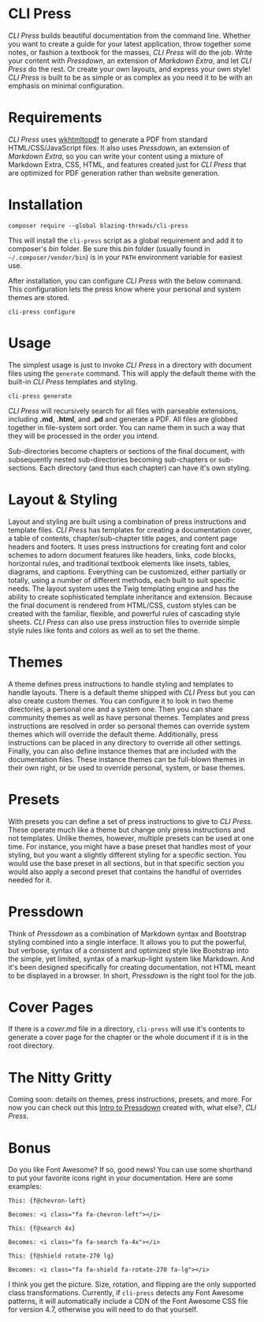 # CLI Press

*CLI Press* builds beautiful documentation from the command line.  Whether you want to create a guide for your latest application, throw together some notes, or fashion a textbook for the masses, *CLI Press* will do the job.  Write your content with *Pressdown*, an extension of *Markdown Extra*, and let *CLI Press* do the rest.  Or create your own layouts, and express your own style!  *CLI Press* is built to be as simple or as complex as you need it to be with an emphasis on minimal configuration.
 
# Requirements

*CLI Press* uses [wkhtmltopdf](http://wkhtmltopdf.org) to generate a PDF from standard HTML/CSS/JavaScript files.  It also uses *Pressdown*, an extension of *Markdown Extra*, so you can write your content using a mixture of Markdown Extra, CSS, HTML, and features created just for *CLI Press* that are optimized for PDF generation rather than website generation.  

# Installation

```
composer require --global blazing-threads/cli-press
```

This will install the `cli-press` script as a global requirement and add it to composer's *bin* folder.  Be sure this *bin* folder (usually found in `~/.composer/vendor/bin`) is in your `PATH` environment variable for easiest use.

After installation, you can configure *CLI Press* with the below command.  This configuration lets the press know where your personal and system themes are stored.

```
cli-press configure
```

# Usage

The simplest usage is just to invoke *CLI Press* in a directory with document files using the `generate` command.  This will apply the default theme with the built-in *CLI Press* templates and styling.

```
cli-press generate
```

*CLI Press* will recursively search for all files with parseable extensions, including **.md**, **.html**, and **.pd** and generate a PDF.  All files are globbed together in file-system sort order.  You can name them in such a way that they will be processed in the order you intend.
 
Sub-directories become chapters or sections of the final document, with subsequently nested sub-directories becoming sub-chapters or sub-sections.  Each directory (and thus each chapter) can have it's own styling.
  
# Layout & Styling

Layout and styling are built using a combination of press instructions and template files.  *CLI Press* has templates for creating a documentation cover, a table of contents, chapter/sub-chapter title pages, and content page headers and footers.  It uses press instructions for creating font and color schemes to adorn document features like headers, links, code blocks, horizontal rules, and traditional textbook elements like insets, tables, diagrams, and captions.  Everything can be customized, either partially or totally, using a number of different methods, each built to suit specific needs.  The layout system uses the Twig templating engine and has the ability to create sophisticated template inheritance and extension.  Because the final document is rendered from HTML/CSS, custom styles can be created with the familiar, flexible, and powerful rules of cascading style sheets.  *CLI Press* can also use press instruction files to override simple style rules like fonts and colors as well as to set the theme.

# Themes

A theme defines press instructions to handle styling and templates to handle layouts.  There is a default theme shipped with *CLI Press* but you can also create custom themes.  You can configure it to look in two theme directories, a personal one and a system one.  Then you can share community themes as well as have personal themes.  Templates and press instructions are resolved in order so personal themes can override system themes which will override the default theme.  Additionally, press instructions can be placed in any directory to override all other settings.  Finally, you can also define instance themes that are included with the documentation files.  These instance themes can be full-blown themes in their own right, or be used to override personal, system, or base themes.

# Presets

With presets you can define a set of press instructions to give to *CLI Press*.  These operate much like a theme but change only press instructions and not templates.  Unlike themes, however, multiple presets can be used at one time.  For instance, you might have a base preset that handles most of your styling, but you want a slightly different styling for a specific section.  You would use the base preset in all sections, but in that specific section you would also apply a second preset that contains the handful of overrides needed for it. 
 
# Pressdown
 
Think of *Pressdown* as a combination of Markdown syntax and Bootstrap styling combined into a single interface.  It allows you to put the powerful, but verbose, syntax of a consistent and optimized style like Bootstrap into the simple, yet limited, syntax of a markup-light system like Markdown.  And it's been designed specifically for creating documentation, not HTML meant to be displayed in a browser.  In short, *Pressdown* is the right tool for the job.

# Cover Pages

If there is a *cover.md* file in a directory, `cli-press` will use it's contents to generate a cover page for the chapter or the whole document if it is in the root directory.

# The Nitty Gritty

Coming soon: details on themes, press instructions, presets, and more.  For now you can check out this [Intro to Pressdown](./intro-to-pressdown.pdf) created with, what else?, *CLI Press*.

# Bonus

Do you like Font Awesome?  If so, good news!  You can use some shorthand to put your favorite icons right in your documentation.  Here are some examples:

```
This: {f@chevron-left}

Becomes: <i class="fa fa-chevron-left"></i>

This: {f@search 4x}

Becomes: <i class="fa fa-search fa-4x"></i>

This: {f@shield rotate-270 lg}

Becomes: <i class="fa fa-shield fa-rotate-270 fa-lg"></i>
```

I think you get the picture.  Size, rotation, and flipping are the only supported class transformations.  Currently, if `cli-press` detects any Font Awesome patterns, it will automatically include a CDN of the Font Awesome CSS file for version 4.7, otherwise you will need to do that yourself.